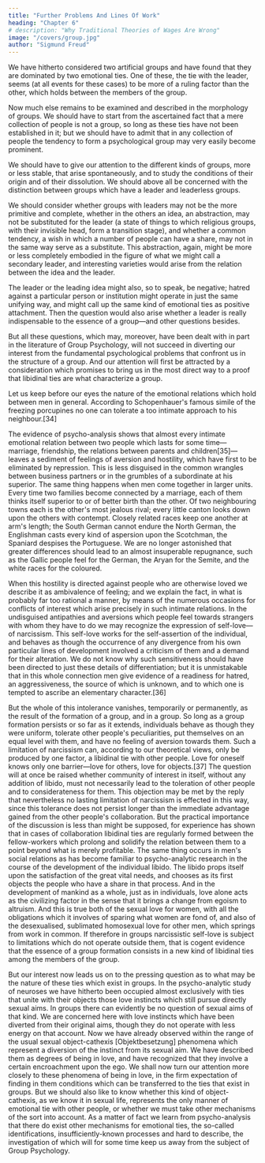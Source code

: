 ```yaml
---
title: "Further Problems And Lines Of Work"
heading: "Chapter 6"
# description: "Why Traditional Theories of Wages Are Wrong"
image: "/covers/group.jpg"
author: "Sigmund Freud"
---
```




We have hitherto considered two artificial groups and have found that they are dominated by two emotional ties. One of these, the tie with the leader, seems (at all events for these cases) to be more of a ruling factor than the other, which holds between the members of the group.

Now much else remains to be examined and described in the morphology of groups. We should have to start from the ascertained fact that a mere collection of people is not a group, so long as these ties have not been established in it; but we should have to admit that in any collection of people the tendency to form a psychological group may very easily become prominent. 

We should have to give our attention to the different kinds of groups, more or less stable, that arise spontaneously, and to study the conditions of their origin and of their dissolution. We should above all be concerned with the distinction between groups which have a leader and leaderless groups. 

We should consider whether groups with leaders may not be the more primitive and complete, whether in the others an idea, an abstraction, may not be substituted for the leader (a state of things to which religious groups, with their invisible head, form a transition stage), and whether a common tendency, a wish in which a number of people can have a share, may not in the same way serve as a substitute. This abstraction, again, might be more or less completely embodied in the figure of what we might call a secondary leader, and interesting varieties would arise from the relation between the idea and the leader. 

The leader or the leading idea might also, so to speak, be negative; hatred against a particular person or institution might operate in just the same unifying way, and might call up the same kind of emotional ties as positive attachment. Then the question would also arise whether a leader is really indispensable to the essence of a group—and other questions besides.

But all these questions, which may, moreover, have been dealt with in part in the literature of Group Psychology, will not succeed in diverting our interest from the fundamental psychological problems that confront us in the structure of a group. And our attention will first be attracted by a consideration which promises to bring us in the most direct way to a proof that libidinal ties are what characterize a group.

Let us keep before our eyes the nature of the emotional relations which hold between men in general. According to Schopenhauer's famous simile of the freezing porcupines no one can tolerate a too intimate approach to his neighbour.[34]

The evidence of psycho-analysis shows that almost every intimate emotional relation between two people which lasts for some time—marriage, friendship, the relations between parents and children[35]—leaves a sediment of feelings of aversion and hostility, which have first to be eliminated by repression. This is less disguised in the common wrangles between business partners or in the grumbles of a subordinate at his superior. The same thing happens when men come together in larger units. Every time two families become connected by a marriage, each of them thinks itself superior to or of better birth than the other. Of two neighbouring towns each is the other's most jealous rival; every little canton looks down upon the others with contempt. Closely related races keep one another at arm's length; the South German cannot endure the North German, the Englishman casts every kind of aspersion upon the Scotchman, the Spaniard despises the Portuguese. We are no longer astonished that greater differences should lead to an almost insuperable repugnance, such as the Gallic people feel for the German, the Aryan for the Semite, and the white races for the coloured.

When this hostility is directed against people who are otherwise loved we describe it as ambivalence of feeling; and we explain the fact, in what is probably far too rational a manner, by means of the numerous occasions for conflicts of interest which arise precisely in such intimate relations. In the undisguised antipathies and aversions which people feel towards strangers with whom they have to do we may recognize the expression of self-love—of narcissism. This self-love works for the self-assertion of the individual, and behaves as though the occurrence of any divergence from his own particular lines of development involved a criticism of them and a demand for their alteration. We do not know why such sensitiveness should have been directed to just these details of differentiation; but it is unmistakable that in this whole connection men give evidence of a readiness for hatred, an aggressiveness, the source of which is unknown, and to which one is tempted to ascribe an elementary character.[36]

But the whole of this intolerance vanishes, temporarily or permanently, as the result of the formation of a group, and in a group. So long as a group formation persists or so far as it extends, individuals behave as though they were uniform, tolerate other people's peculiarities, put themselves on an equal level with them, and have no feeling of aversion towards them. Such a limitation of narcissism can, according to our theoretical views, only be produced by one factor, a libidinal tie with other people. Love for oneself knows only one barrier—love for others, love for objects.[37] The question will at once be raised whether community of interest in itself, without any addition of libido, must not necessarily lead to the toleration of other people and to considerateness for them. This objection may be met by the reply that nevertheless no lasting limitation of narcissism is effected in this way, since this tolerance does not persist longer than the immediate advantage gained from the other people's collaboration. But the practical importance of the discussion is less than might be supposed, for experience has shown that in cases of collaboration libidinal ties are regularly formed between the fellow-workers which prolong and solidify the relation between them to a point beyond what is merely profitable. The same thing occurs in men's social relations as has become familiar to psycho-analytic research in the course of the development of the individual libido. The libido props itself upon the satisfaction of the great vital needs, and chooses as its first objects the people who have a share in that process. And in the development of mankind as a whole, just as in individuals, love alone acts as the civilizing factor in the sense that it brings a change from egoism to altruism. And this is true both of the sexual love for women, with all the obligations which it involves of sparing what women are fond of, and also of the desexualised, sublimated homosexual love for other men, which springs from work in common. If therefore in groups narcissistic self-love is subject to limitations which do not operate outside them, that is cogent evidence that the essence of a group formation consists in a new kind of libidinal ties among the members of the group.

But our interest now leads us on to the pressing question as to what may be the nature of these ties which exist in groups. In the psycho-analytic study of neuroses we have hitherto been occupied almost exclusively with ties that unite with their objects those love instincts which still pursue directly sexual aims. In groups there can evidently be no question of sexual aims of that kind. We are concerned here with love instincts which have been diverted from their original aims, though they do not operate with less energy on that account. Now we have already observed within the range of the usual sexual object-cathexis [Objektbesetzung] phenomena which represent a diversion of the instinct from its sexual aim. We have described them as degrees of being in love, and have recognized that they involve a certain encroachment upon the ego. We shall now turn our attention more closely to these phenomena of being in love, in the firm expectation of finding in them conditions which can be transferred to the ties that exist in groups. But we should also like to know whether this kind of object-cathexis, as we know it in sexual life, represents the only manner of emotional tie with other people, or whether we must take other mechanisms of the sort into account. As a matter of fact we learn from psycho-analysis that there do exist other mechanisms for emotional ties, the so-called identifications, insufficiently-known processes and hard to describe, the investigation of which will for some time keep us away from the subject of Group Psychology.

